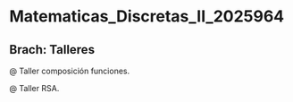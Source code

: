 # Matematicas_Discretas_II_2025964


## Brach: Talleres


@ Taller composición funciones.

@ Taller RSA.
